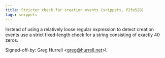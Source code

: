 ```yaml
---
title: Stricter check for creation events (snippets, f2fe528)
tags: snippets
---
```


Instead of using a relatively loose regular expression to detect creation\
events use a strict fixed-length check for a string consisting of exactly 40\
zeros.

Signed-off-by: Greg Hurrell &lt;greg@hurrell.net&gt;\
